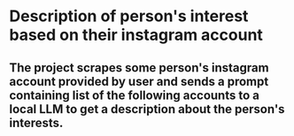 # Description of person's interest based on their instagram account

## The project scrapes some person's instagram account provided by user and sends a prompt containing list of the following accounts to a local LLM to get a description about the person's interests.

